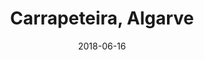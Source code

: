 ---
title: Carrapeteira, Algarve
date: 2018-06-16
countries:
  - Portugal
resources:
  - src: feature.jpg
    params: 
      weight: 0
  - src: DSCF9320.jpg
    params: 
      weight: 1
  - src: DSCF9362.jpg
    params: 
      weight: 2
  - src: DSCF9360.jpg
    params: 
      weight: 3
  - src: DSCF9361.jpg
    params: 
      weight: 4
  - src: DSCF9365.jpg
    params: 
      weight: 5
  - src: DSCF9366.jpg
    params: 
      weight: 6
  - src: DSCF9371.jpg
    params: 
      weight: 7
  - src: DSCF9386.jpg
    params: 
      weight: 8
  - src: DSCF9390.jpg
    params: 
      weight: 9
  - src: DSCF9404.jpg
    params: 
      weight: 10
  - src: DSCF9406.jpg
    params: 
      weight: 11
  - src: DSCF9407.jpg
    params: 
      weight: 12
  - src: DSCF9413.jpg
    params: 
      weight: 13
  - src: DSCF9420.jpg
    params: 
      weight: 14
---